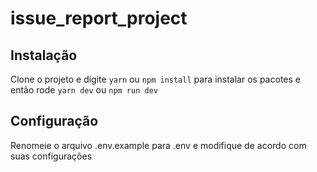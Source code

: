# issue_report_project

## Instalação
Clone o projeto e digite `yarn` ou `npm install` para instalar os pacotes
e então rode `yarn dev` ou `npm run dev`

## Configuração
Renomeie o arquivo .env.example para .env e modifique de acordo com suas configurações
